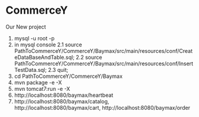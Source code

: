 # CommerceY
Our New project 

1. mysql -u root -p
2. in mysql console
	2.1 source PathToCommerceY/CommerceY/Baymax/src/main/resources/conf/CreateDataBaseAndTable.sql;
	2.2 source PathToCommerceY/CommerceY/Baymax/src/main/resources/conf/InsertTestData.sql;
	2.3 quit;
3. cd PathToCommerceY/CommerceY/Baymax
1. mvn package -e -X
2. mvn tomcat7:run -e -X
3. http://localhost:8080/baymax/heartbeat
4. http://localhost:8080/baymax/catalog, http://localhost:8080/baymax/cart, http://localhost:8080/baymax/order

